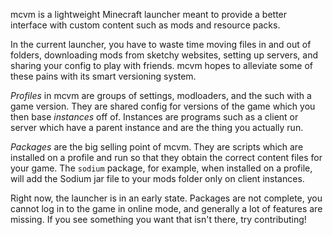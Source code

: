 mcvm is a lightweight Minecraft launcher meant to provide a better interface with custom content such as mods and resource packs.

In the current launcher, you have to waste time moving files in and out of folders, downloading mods from sketchy websites, setting up servers, and sharing your config to play with friends. mcvm hopes to alleviate some of these pains with its smart versioning system.

*Profiles* in mcvm are groups of settings, modloaders, and the such with a game version. They are shared config for versions of the game which you then base *instances* off of. Instances are programs such as a client or server which have a parent instance and are the thing you actually run.

*Packages* are the big selling point of mcvm. They are scripts which are installed on a profile and run so that they obtain the correct content files for your game. The `sodium` package, for example, when installed on a profile, will add the Sodium jar file to your mods folder only on client instances.

Right now, the launcher is in an early state. Packages are not complete, you cannot log in to the game in online mode, and generally a lot of features are missing. If you see something you want that isn't there, try contributing!
